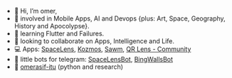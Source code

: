 - 👋 Hi, I’m omer,
- 👀 involved in Mobile Apps, AI and Devops {plus: Art, Space, Geography, History and Apocolypse}.
- 🌱 learning Flutter and Failures.
- 💞️ looking to collaborate on Apps, Intelligence and Life.
- 💻 Apps: [SpaceLens](https://play.google.com/store/apps/details?id=com.omerasif.spacelens), [Kozmos](https://play.google.com/store/apps/details?id=com.omerasif.kozmosapp), [Sawm](https://play.google.com/store/apps/details?id=com.omerasif.sawm), [QR Lens - Community](https://github.com/omerdotdev/qrlens-community)
- 🤖 little bots for telegram: [SpaceLensBot](https://t.me/spacelensbot), [BingWallsBot](https://t.me/bingwallsbot)
- :snake: [omerasif-itu](https://github.com/omerasif-itu) (python and research)
<!---
omerdotdev/omerdotdev is a ✨ special ✨ repository because its `README.md` (this file) appears on your GitHub profile.
You can click the Preview link to take a look at your changes.
--->
